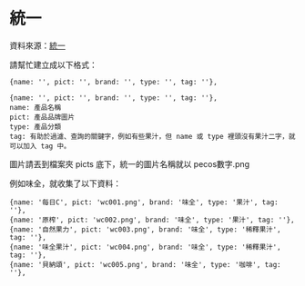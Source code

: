 統一
=========

資料來源：<a href="http://www.pecos.com.tw/brands.html">統一</a>  


請幫忙建立成以下格式：
```
{name: '', pict: '', brand: '', type: '', tag: ''},

{name: '', pict: '', brand: '', type: '', tag: ''},
name: 產品名稱
pict: 產品品牌圖片
type: 產品分類
tag: 有助於過濾、查詢的關鍵字，例如有些果汁，但 name 或 type 裡頭沒有果汁二字，就可以加入 tag 中。
```


圖片請丟到檔案夾 picts 底下，統一的圖片名稱就以 pecos數字.png    


例如味全，就收集了以下資料：
```
{name: '每日C', pict: 'wc001.png', brand: '味全', type: '果汁', tag: ''},
{name: '原榨', pict: 'wc002.png', brand: '味全', type: '果汁', tag: ''},
{name: '自然果力', pict: 'wc003.png', brand: '味全', type: '稀釋果汁', tag: ''},
{name: '味全果汁', pict: 'wc004.png', brand: '味全', type: '稀釋果汁', tag: ''},
{name: '貝納頌', pict: 'wc005.png', brand: '味全', type: '咖啡', tag: ''},
```